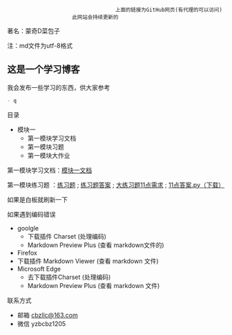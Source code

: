                                        上面的链接为GitHub网页(有代理的可以访问)
                         此网站会持续更新的

   著名：蒙奇D菜包子

注：md文件为utf-8格式
## 这是一个学习博客

我会发布一些学习的东西，供大家参考

```markdown
- q
```

目录

  - 模块一
     - 第一模块学习文档
     - 第一模块习题
     - 第一模块大作业




第一模块学习文档：<a href="https://mqdcbz.github.io/study-python/模块一笔记/笔记.md">模块一文档</a>

第一模块练习题 ：<a href="https://mqdcbz.github.io/study-python/模块一练习题/模块一练习题.md">练习题</a> ; <a href="https://mqdcbz.github.io/study-python/模块一练习题/模块一练习题答案.md">练习题答案</a> ; <a href="https://mqdcbz.github.io/study-python/模块一练习题/11点需求.md">大练习题11点需求</a> ; <a href="https://mqdcbz.github.io/study-python/模块一练习题/11点.py">11点答案.py（下载）</a>





 如果是白板就刷新一下


如果遇到编码错误 

- goolgle 
  - 下载插件 Charset (处理编码) 
  - Markdown Preview Plus  (查看 markdown文件的)
- Firefox 
- 下载插件 Markdown Viewer  (查看 markdown 文件)
- Microsoft Edge
  - 去下载插件Charset (处理编码) 
  - Markdown Preview Plus   (查看 markdown 文件)


联系方式

 - 邮箱 cbzllc@163.com
 - 微信 yzbcbz1205